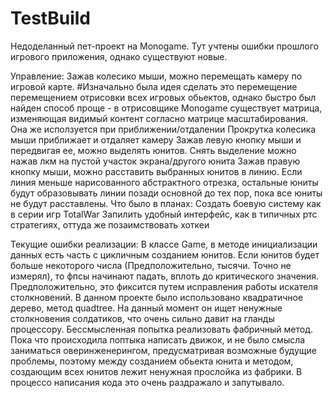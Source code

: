 # TestBuild
Недоделанный пет-проект на Monogame. Тут учтены ошибки прошлого игрового приложения, однако существуют новые. 

Управление: 
Зажав колесико мыши, можно перемещать камеру по игровой карте. 
#Изначально была идея сделать это перемещение перемещением отрисовки всех игровых обьектов, однако быстро был найден способ проще - в отрисовщике Monogame существует матрица, изменяющая видимый контент согласно матрице масштабирования. Она же исползуется при приближении/отдалении
Прокрутка колесика мыши приближает и отдаляет камеру
Зажав левую кнопку мыши и передвигая ее, можно выделять юнитов. Снять выделение можно нажав лкм на пустой участок экрана/другого юнита
Зажав правую кнопку мыши, можно расставить выбранных юнитов в линию. Если линия меньше нарисованного абстрактного отрезка, остальные юниты будут образовывать линии позади основной до тех пор, пока все юниты не будут расставлены.
Что было в планах: 
Создать боевую систему как в серии игр TotalWar
Запилить удобный интерфейс, как в типичных ртс стратегиях, оттуда же позаимствовать хоткеи 

Текущие ошибки реализации: 
В классе Game, в методе инициализации данных есть часть с цикличным созданием юнитов. Если юнитов будет больше некоторого числа (Предположительно, тысячи. Точно не измерял), то фпсы начинают падать, вплоть до критического значения. Предположительно, это фиксится путем исправления работы искателя столкновений. В данном проекте было использовано квадратичное дерево, метод quadtree. На данный момент он ищет ненужные столкновения солдатиков, что очень сильно давит на гланды процессору. 
Бессмысленная попытка реализовать фабричный метод. Пока что происходила поптыка написать движок, и не было смысла заниматься оверинженерингом, предусматривая возможные будущие проблемы, поэтому между созданием обьекта юнита и методом, создающим всех юнитов лежит ненужная прослойка из фабрики. В процессо написания кода это очень раздражало и запутывало. 
